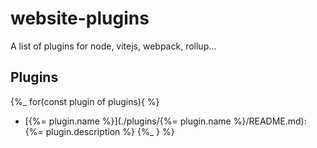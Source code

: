 # website-plugins

A list of plugins for node, vitejs, webpack, rollup...

## Plugins

{%_ for(const plugin of plugins){ %}

- [{%= plugin.name %}](./plugins/{%= plugin.name %}/README.md): {%= plugin.description %}
  {%_ } %}
